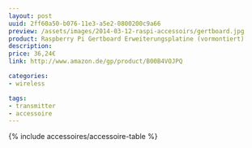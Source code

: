```yaml
---
layout: post
uuid: 2ff60a50-b076-11e3-a5e2-0800200c9a66
preview: /assets/images/2014-03-12-raspi-accessoirs/gertboard.jpg
product: Raspberry Pi Gertboard Erweiterungsplatine (vormontiert)
description:
price: 36,24€
link: http://www.amazon.de/gp/product/B00B4VOJPQ

categories:
- wireless

tags:
- transmitter
- accessoire
---
```


{% include accessoires/accessoire-table %}